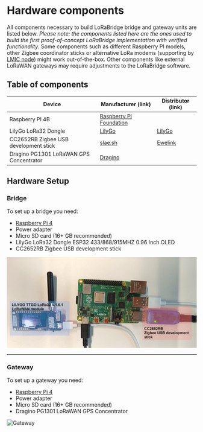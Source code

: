 # Hardware components

All components necessary to build LoRaBridge bridge and gateway units are listed below. *Please note: the components listed here are the ones used to build
the first proof-of-concept LoRaBridge implementation with verified functionality*. Some components such as different Raspberry PI models, other Zigbee coordinator sticks or alternative LoRa modems (supporting by [LMIC node](https://github.com/lnlp/LMIC-node)) might work out-of-the-box. Other components like external LoRaWAN gateways may require adjustments to the LoRaBridge software.

## Table of components

| Device  | Manufacturer (link) | Distributor (link)  |  
|---|---|---|
| Raspberry PI 4B  | [Raspberry PI Foundation](https://www.raspberrypi.com/products/raspberry-pi-4-model-b/) |   |
| LilyGo LoRa32 Dongle  | [LilyGo](https://lilygo.cc/products/lora3)  | [LilyGo](https://lilygo.cc/products/lora3)   |
| CC2652RB Zigbee USB development stick | [slae.sh](https://slae.sh/projects/cc2652/)| [Ewelink](https://ewelinkstore.com/product/cc2652rb-zigbee-usb-development-stick/?v=fa868488740a)|
| Dragino PG1301 LoRaWAN GPS Concentrator | [Dragino](https://www.dragino.com/products/lora/item/149-lora-gps-hat.html) |    |

## Hardware Setup

### Bridge

To set up a bridge you need:

- [Raspberry Pi 4](https://www.raspberrypi.com/products/raspberry-pi-4-model-b/)
- Power adapter
- Micro SD card  (16+ GB recommended)
- LilyGo LoRa32 Dongle ESP32 433/868/915MHZ 0.96 Inch OLED
- CC2652RB Zigbee USB development stick

![Bridge](../assets/lb2_bridge_photo.jpg)

___

### Gateway

To set up a gateway you need:

- [Raspberry Pi 4](https://www.raspberrypi.com/products/raspberry-pi-4-model-b/)
- Power adapter
- Micro SD card  (16+ GB recommended)
- Dragino PG1301 LoRaWAN GPS Concentrator

![Gateway](../assets/Gateway.png)